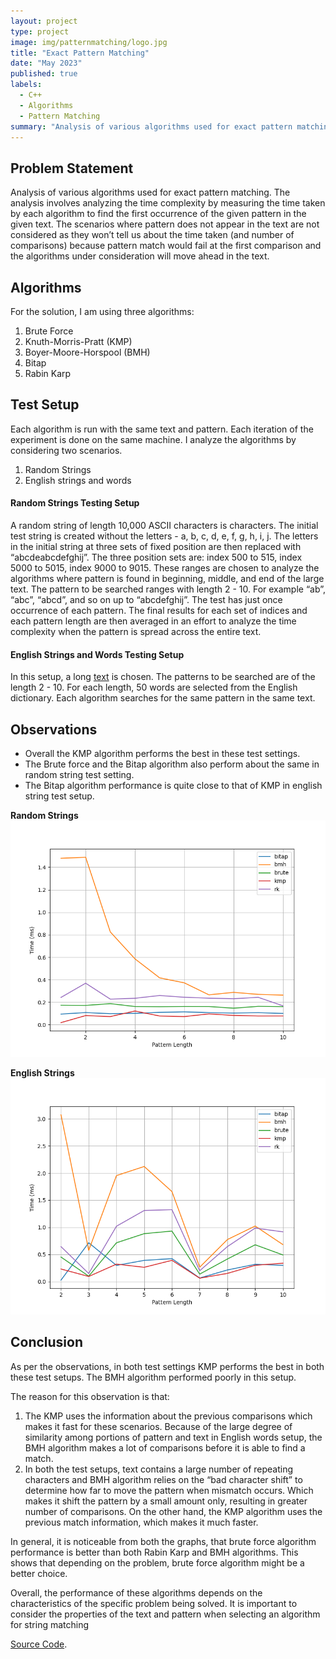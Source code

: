 ```yaml
---
layout: project
type: project
image: img/patternmatching/logo.jpg
title: "Exact Pattern Matching"
date: "May 2023"
published: true
labels:
  - C++
  - Algorithms
  - Pattern Matching
summary: "Analysis of various algorithms used for exact pattern matching"
---
```


## Problem Statement
Analysis of various algorithms used for exact pattern matching. The analysis involves analyzing the time complexity by measuring the time taken by each algorithm to find the first occurrence of the given pattern in the given text. The scenarios where pattern does not appear in the text are not considered as they won’t tell us about the time taken (and number of comparisons) because pattern match would fail at the first comparison and the algorithms under consideration will move ahead in the text.

## Algorithms
For the solution, I am using three algorithms:

1. Brute Force
2. Knuth-Morris-Pratt (KMP)
3. Boyer-Moore-Horspool (BMH)
4. Bitap
5. Rabin Karp

## Test Setup
Each algorithm is run with the same text and pattern. Each iteration of the experiment is done on the same machine. I analyze the algorithms by considering two scenarios.
1. Random Strings
2. English strings and words

#### Random Strings Testing Setup
A random string of length 10,000 ASCII characters is characters. The initial test string is created without the letters - a, b, c, d, e, f, g, h, i, j. The letters in the initial string at three sets of fixed position are then replaced with
“abcdeabcdefghij”. The three position sets are: index 500 to 515, index 5000 to 5015, index 9000 to 9015. These ranges are chosen to analyze the algorithms where pattern is found in beginning, middle, and end of the large text. The pattern to be searched ranges with length 2 - 10. For example “ab”, “abc”, “abcd”, and so on up to “abcdefghij”. The test has just once occurrence of each pattern. The final results for each set of indices and each pattern length are then averaged in an effort to analyze the time complexity when the pattern is spread across the entire text.

#### English Strings and Words Testing Setup
In this setup, a long [text](../img/patternmatching/longtext.txt) is chosen. The patterns to be searched are of the length 2 - 10. For each length, 50 words are selected from the English dictionary. Each algorithm searches for the same pattern in the same text.

## Observations
- Overall the KMP algorithm performs the best in these test settings.
- The Brute force and the Bitap algorithm also perform about the same in random string test setting.
- The Bitap algorithm performance is quite close to that of KMP in english string test setup.

**Random Strings**
<img class="img-fluid" src="../img/patternmatching/random.png" >

**English Strings**
<img class="img-fluid" src="../img/patternmatching/english.png" >

## Conclusion
As per the observations, in both test settings KMP performs the best in both these test setups.
The BMH algorithm performed poorly in this setup.

The reason for this observation is that:
1. The KMP uses the information about the previous comparisons which makes it fast for
these scenarios. Because of the large degree of similarity among portions of pattern and
text in English words setup, the BMH algorithm makes a lot of comparisons before it is
able to find a match.
2. In both the test setups, text contains a large number of repeating characters and BMH
algorithm relies on the “bad character shift” to determine how far to move the pattern
when mismatch occurs. Which makes it shift the pattern by a small amount only,
resulting in greater number of comparisons. On the other hand, the KMP algorithm uses
the previous match information, which makes it much faster.

In general, it is noticeable from both the graphs, that brute force algorithm performance is better
than both Rabin Karp and BMH algorithms. This shows that depending on the problem, brute
force algorithm might be a better choice.

Overall, the performance of these algorithms depends on the characteristics of the specific
problem being solved. It is important to consider the properties of the text and pattern when
selecting an algorithm for string matching


[Source Code](https://github.com/pallavi-garg/PatternMatching).
